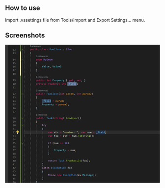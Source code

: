## How to use
Import .vssettings file from Tools/Import and Export Settings... menu.

## Screenshots
![Screenshot](MonokaiPlusVS2019_ss.bmp)
